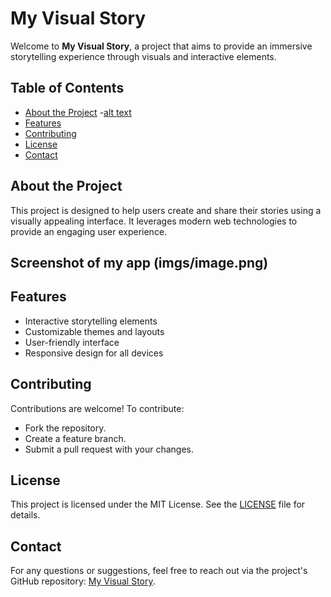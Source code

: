 # My Visual Story

Welcome to **My Visual Story**, a project that aims to provide an immersive storytelling experience through visuals and interactive elements.

## Table of Contents
- [About the Project](#about-the-project)
-[alt text](imgs/image.png)
- [Features](#features)
- [Contributing](#contributing)
- [License](#license)
- [Contact](#contact)

## About the Project
This project is designed to help users create and share their stories using a visually appealing interface. It leverages modern web technologies to provide an engaging user experience.

## Screenshot of my app (imgs/image.png)

## Features
- Interactive storytelling elements
- Customizable themes and layouts
- User-friendly interface
- Responsive design for all devices

## Contributing
Contributions are welcome! To contribute:
- Fork the repository.
- Create a feature branch.
- Submit a pull request with your changes.

## License
This project is licensed under the MIT License. See the [LICENSE](https://github.com/Sqwoze/My-Visual-Story?tab=MIT-1-ov-file) file for details.

## Contact
For any questions or suggestions, feel free to reach out via the project's GitHub repository: [My Visual Story](https://github.com/Sqwoze/My-Visual-Story).

